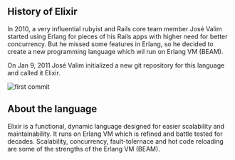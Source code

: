 ## History of Elixir

In 2010, a very influential rubyist and Rails core team member José Valim started using Erlang for pieces of his Rails apps with higher need for better concurrency. But he missed some features in Erlang, so he decided to create a new programming language which wil run on Erlang VM (BEAM).

On Jan 9, 2011 José Valim initialized a new git repository for this language and called it Elixir.

![first commit](https://i.imgur.com/nkQXv7p.png)

## About the language

Elixir is a functional, dynamic language designed for easier scalability and maintainability. It runs on Erlang VM which is refined and battle tested for decades. Scalability, concurrency, fault-tolernace and hot code reloading are some of the strengths of the Erlang VM (BEAM).  
